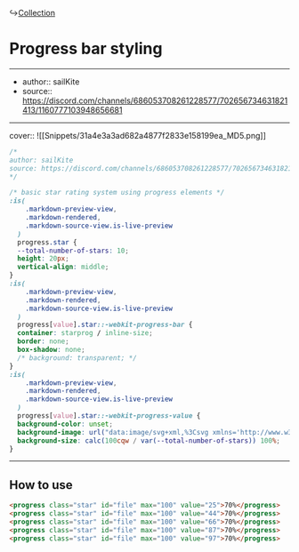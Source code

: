 ↪[Collection](Collection.md)

# Progress bar styling

---

- author:: sailKite
- source:: https://discord.com/channels/686053708261228577/702656734631821413/1160777103948656681

---

cover:: ![[Snippets/31a4e3a3ad682a4877f2833e158199ea_MD5.png]]

```css
/*
author: sailKite
source: https://discord.com/channels/686053708261228577/702656734631821413/1160777103948656681
*/

/* basic star rating system using progress elements */
:is(
    .markdown-preview-view,
    .markdown-rendered,
    .markdown-source-view.is-live-preview
  )
  progress.star {
  --total-number-of-stars: 10;
  height: 20px;
  vertical-align: middle;
}
:is(
    .markdown-preview-view,
    .markdown-rendered,
    .markdown-source-view.is-live-preview
  )
  progress[value].star::-webkit-progress-bar {
  container: starprog / inline-size;
  border: none;
  box-shadow: none;
  /* background: transparent; */
}
:is(
    .markdown-preview-view,
    .markdown-rendered,
    .markdown-source-view.is-live-preview
  )
  progress[value].star::-webkit-progress-value {
  background-color: unset;
  background-image: url("data:image/svg+xml,%3Csvg xmlns='http://www.w3.org/2000/svg' width='24' height='24' viewBox='0 0 24 24' fill='none' stroke='dodgerblue' stroke-width='2' stroke-linecap='round' stroke-linejoin='round' class='lucide lucide-star'%3E%3Cpolygon points='12 2 15.09 8.26 22 9.27 17 14.14 18.18 21.02 12 17.77 5.82 21.02 7 14.14 2 9.27 8.91 8.26 12 2'/%3E%3C/svg%3E");
  background-size: calc(100cqw / var(--total-number-of-stars)) 100%;
}
```

---

## How to use

```md
<progress class="star" id="file" max="100" value="25">70%</progress>
<progress class="star" id="file" max="100" value="44">70%</progress>
<progress class="star" id="file" max="100" value="66">70%</progress>
<progress class="star" id="file" max="100" value="87">70%</progress>
<progress class="star" id="file" max="100" value="97">70%</progress>
```

